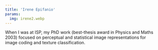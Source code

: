 ```yaml
---
title: 'Irene Epifanio'
params:
  img: irene2.webp
---
```


When I was at ISP, my PhD work (best-thesis award in Physics and Maths 2003) focused on perceptual and statistical image representations for image coding and texture classification.
